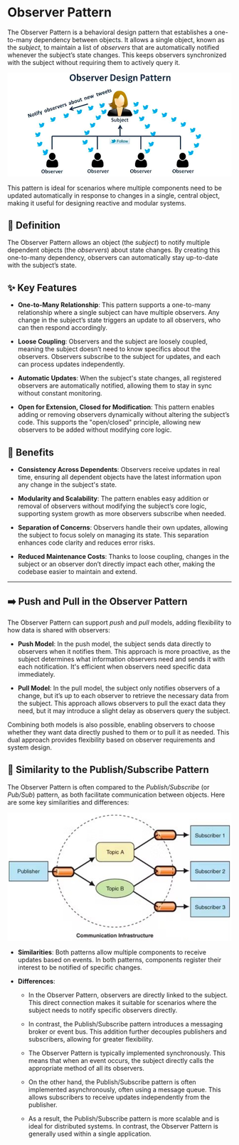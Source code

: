 # Observer Pattern

The Observer Pattern is a behavioral design pattern that establishes a one-to-many dependency between objects. It allows a single object, known as the *subject*, to maintain a list of *observers* that are automatically notified whenever the subject’s state changes. This keeps observers synchronized with the subject without requiring them to actively query it.

![Observer-Pattern](img1.png)

This pattern is ideal for scenarios where multiple components need to be updated automatically in response to changes in a single, central object, making it useful for designing reactive and modular systems.


## 📘 Definition
The Observer Pattern allows an object (the *subject*) to notify multiple dependent objects (the *observers*) about state changes. By creating this one-to-many dependency, observers can automatically stay up-to-date with the subject’s state.

## ✨ Key Features

- **One-to-Many Relationship**: This pattern supports a one-to-many relationship where a single subject can have multiple observers. Any change in the subject’s state triggers an update to all observers, who can then respond accordingly.

- **Loose Coupling**: Observers and the subject are loosely coupled, meaning the subject doesn’t need to know specifics about the observers. Observers subscribe to the subject for updates, and each can process updates independently.

- **Automatic Updates**: When the subject's state changes, all registered observers are automatically notified, allowing them to stay in sync without constant monitoring.

- **Open for Extension, Closed for Modification**: This pattern enables adding or removing observers dynamically without altering the subject’s code. This supports the "open/closed" principle, allowing new observers to be added without modifying core logic.

## 🎯 Benefits

- **Consistency Across Dependents**: Observers receive updates in real time, ensuring all dependent objects have the latest information upon any change in the subject's state.

- **Modularity and Scalability**: The pattern enables easy addition or removal of observers without modifying the subject’s core logic, supporting system growth as more observers subscribe when needed.

- **Separation of Concerns**: Observers handle their own updates, allowing the subject to focus solely on managing its state. This separation enhances code clarity and reduces error risks.

- **Reduced Maintenance Costs**: Thanks to loose coupling, changes in the subject or an observer don’t directly impact each other, making the codebase easier to maintain and extend.

---

## ➡️ Push and Pull in the Observer Pattern

The Observer Pattern can support *push* and *pull* models, adding flexibility to how data is shared with observers:

- **Push Model**: In the push model, the subject sends data directly to observers when it notifies them. This approach is more proactive, as the subject determines what information observers need and sends it with each notification. It's efficient when observers need specific data immediately.

- **Pull Model**: In the pull model, the subject only notifies observers of a change, but it’s up to each observer to retrieve the necessary data from the subject. This approach allows observers to pull the exact data they need, but it may introduce a slight delay as observers query the subject.

Combining both models is also possible, enabling observers to choose whether they want data directly pushed to them or to pull it as needed. This dual approach provides flexibility based on observer requirements and system design.

## 🔄 Similarity to the Publish/Subscribe Pattern

The Observer Pattern is often compared to the *Publish/Subscribe* (or *Pub/Sub*) pattern, as both facilitate communication between objects. Here are some key similarities and differences:

![Pub/Sub](img2.png)

- **Similarities**: Both patterns allow multiple components to receive updates based on events. In both patterns, components register their interest to be notified of specific changes.

- **Differences**:
  - In the Observer Pattern, observers are directly linked to the subject. This direct connection makes it suitable for scenarios where the subject needs to notify specific observers directly.

  - In contrast, the Publish/Subscribe pattern introduces a messaging broker or event bus. This addition further decouples publishers and subscribers, allowing for greater flexibility.

  - The Observer Pattern is typically implemented synchronously. This means that when an event occurs, the subject directly calls the appropriate method of all its observers.

  - On the other hand, the Publish/Subscribe pattern is often implemented asynchronously, often using a message queue. This allows subscribers to receive updates independently from the publisher.

  - As a result, the Publish/Subscribe pattern is more scalable and is ideal for distributed systems. In contrast, the Observer Pattern is generally used within a single application.
